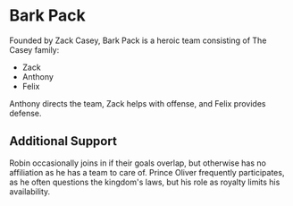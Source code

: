 # Bark Pack

Founded by Zack Casey, Bark Pack is a heroic team consisting of The Casey family:

* Zack
* Anthony
* Felix

Anthony directs the team, Zack helps with offense, and Felix provides defense.

## Additional Support

Robin occasionally joins in if their goals overlap, but otherwise has no affiliation as he has a team to care of. Prince Oliver frequently participates, as he often questions the kingdom's laws, but his role as royalty limits his availability.